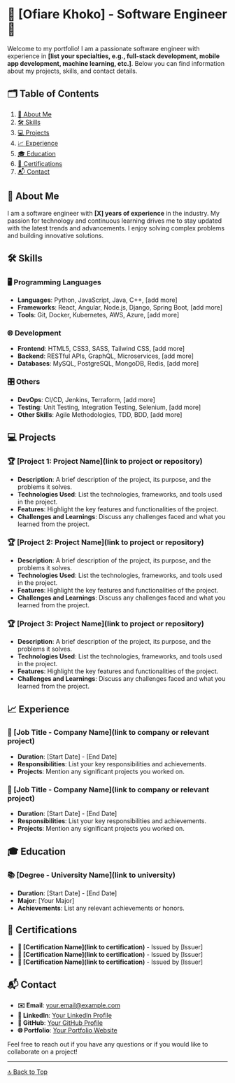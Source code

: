 # 🎨 [Ofiare Khoko] - Software Engineer 🚀

Welcome to my portfolio! I am a passionate software engineer with experience in **[list your specialties, e.g., full-stack development, mobile app development, machine learning, etc.]**. Below you can find information about my projects, skills, and contact details.

## 🗂️ Table of Contents
1. [👤 About Me](#about-me)
2. [🛠️ Skills](#skills)
3. [💻 Projects](#projects)
4. [📈 Experience](#experience)
5. [🎓 Education](#education)
6. [📜 Certifications](#certifications)
7. [📬 Contact](#contact)

## 👤 About Me

I am a software engineer with **[X] years of experience** in the industry. My passion for technology and continuous learning drives me to stay updated with the latest trends and advancements. I enjoy solving complex problems and building innovative solutions.

## 🛠️ Skills

### 🖥️ Programming Languages
- **Languages**: Python, JavaScript, Java, C++, [add more]
- **Frameworks**: React, Angular, Node.js, Django, Spring Boot, [add more]
- **Tools**: Git, Docker, Kubernetes, AWS, Azure, [add more]

### 🌐 Development
- **Frontend**: HTML5, CSS3, SASS, Tailwind CSS, [add more]
- **Backend**: RESTful APIs, GraphQL, Microservices, [add more]
- **Databases**: MySQL, PostgreSQL, MongoDB, Redis, [add more]

### 🎛️ Others
- **DevOps**: CI/CD, Jenkins, Terraform, [add more]
- **Testing**: Unit Testing, Integration Testing, Selenium, [add more]
- **Other Skills**: Agile Methodologies, TDD, BDD, [add more]

## 💻 Projects

### 🏆 [Project 1: Project Name](link to project or repository)
- **Description**: A brief description of the project, its purpose, and the problems it solves.
- **Technologies Used**: List the technologies, frameworks, and tools used in the project.
- **Features**: Highlight the key features and functionalities of the project.
- **Challenges and Learnings**: Discuss any challenges faced and what you learned from the project.

### 🏆 [Project 2: Project Name](link to project or repository)
- **Description**: A brief description of the project, its purpose, and the problems it solves.
- **Technologies Used**: List the technologies, frameworks, and tools used in the project.
- **Features**: Highlight the key features and functionalities of the project.
- **Challenges and Learnings**: Discuss any challenges faced and what you learned from the project.

### 🏆 [Project 3: Project Name](link to project or repository)
- **Description**: A brief description of the project, its purpose, and the problems it solves.
- **Technologies Used**: List the technologies, frameworks, and tools used in the project.
- **Features**: Highlight the key features and functionalities of the project.
- **Challenges and Learnings**: Discuss any challenges faced and what you learned from the project.

## 📈 Experience

### 🏢 [Job Title - Company Name](link to company or relevant project)
- **Duration**: [Start Date] - [End Date]
- **Responsibilities**: List your key responsibilities and achievements.
- **Projects**: Mention any significant projects you worked on.

### 🏢 [Job Title - Company Name](link to company or relevant project)
- **Duration**: [Start Date] - [End Date]
- **Responsibilities**: List your key responsibilities and achievements.
- **Projects**: Mention any significant projects you worked on.

## 🎓 Education

### 📚 [Degree - University Name](link to university)
- **Duration**: [Start Date] - [End Date]
- **Major**: [Your Major]
- **Achievements**: List any relevant achievements or honors.

## 📜 Certifications

- **📃 [Certification Name](link to certification)** - Issued by [Issuer]
- **📃 [Certification Name](link to certification)** - Issued by [Issuer]
- **📃 [Certification Name](link to certification)** - Issued by [Issuer]

## 📬 Contact

- **✉️ Email**: [your.email@example.com](mailto:your.email@example.com)
- **🔗 LinkedIn**: [Your LinkedIn Profile](https://www.linkedin.com/in/yourprofile)
- **🐙 GitHub**: [Your GitHub Profile](https://github.com/yourusername)
- **🌐 Portfolio**: [Your Portfolio Website](http://yourportfolio.com)

Feel free to reach out if you have any questions or if you would like to collaborate on a project!

---
[🔝 Back to Top](#table-of-contents)
